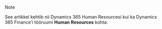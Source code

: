 > [!NOTE]
> See artikkel kehtib nii Dynamics 365 Human Resourcesi kui ka Dynamics 365 Finance'i tööruumi **Human Resources** kohta.